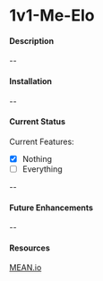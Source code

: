 # 1v1-Me-Elo

#### Description
--
#### Installation
--
#### Current Status

Current Features:
- [x] Nothing
- [ ] Everything

--
#### Future Enhancements
--
#### Resources
[MEAN.io](mean.io)
